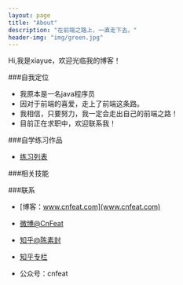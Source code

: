 ```yaml
---
layout: page
title: "About"
description: "在前端之路上，一直走下去。"
header-img: "img/green.jpg"
---
```





Hi,我是xiayue，欢迎光临我的博客！


###自我定位


- 我原本是一名java程序员
- 因对于前端的喜爱，走上了前端这条路。 
- 我相信，只要努力，我一定会走出自己的前端之路！
- 目前正在求职中，欢迎联系我！




###自学练习作品

- [练习列表](http://xiayue-fe.github.io/demos/)


###相关技能





###联系

- [博客：www.cnfeat.com](www.cnfeat.com)

- [微博@CnFeat](http://weibo.com/207775270)

- [知乎@陈素封](http://www.zhihu.com/people/Feat)

- [知乎专栏](http://zhuanlan.zhihu.com/cnfeat)

- 公众号：cnfeat









